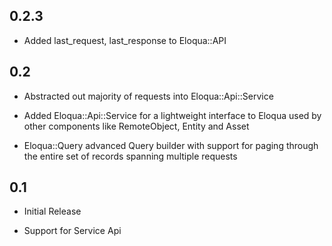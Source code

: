 ## 0.2.3
 - Added last_request, last_response to Eloqua::API

## 0.2
 - Abstracted out majority of requests into Eloqua::Api::Service

 - Added Eloqua::Api::Service for a lightweight interface to Eloqua used
	 by other components like RemoteObject, Entity and Asset

 - Eloqua::Query advanced Query builder with support for paging through
	 the entire set of records spanning multiple requests


## 0.1
 - Initial Release

 - Support for Service Api
